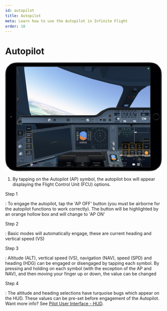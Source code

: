 ```yaml
---
id: autopilot
title: Autopilot
meta: Learn how to use the Autopilot in Infinite Flight
order: 10
---
```


# Autopilot

![Autopilot](_images/manual/frames/autopilot.png)



1. By tapping on the Autopilot (AP) symbol, the autopilot box will appear displaying the Flight Control Unit (FCU) options.



Step 1

: To engage the autopilot, tap the &#39;AP OFF&#39; button (you must be airborne for the autopilot functions to work correctly). The button will be highlighted by an orange hollow box and will change to &#39;AP ON'

Step 2

: Basic modes will automatically engage, these are current heading and vertical speed (VS)

Step 3

: Altitude (ALT), vertical speed (VS), navigation (NAV), speed (SPD) and heading (HDG) can be engaged or disengaged by tapping each symbol. By pressing and holding on each symbol (with the exception of the AP and NAV), and then moving your finger up or down, the value can be changed

Step 4

: The altitude and heading selections have turquoise bugs which appear on the HUD. These values can be pre-set before engagement of the Autopilot. Want more info? See [Pilot User Interface - HUD](/docs/manual/pilot-user-interface/hud).